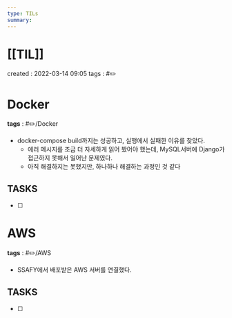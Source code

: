 ```yaml
---
type: TILs
summary: 
---
```


# [[TIL]]
created : 2022-03-14 09:05
tags : #✏️

# Docker
**tags** : #✏️/Docker 
- docker-compose build까지는 성공하고, 실행에서 실패한 이유를 찾았다.
	- 에러 메시지를 조금 더 자세하게 읽어 봤어야 했는데, MySQL서버에 Django가 접근하지 못해서 일어난 문제였다.
	- 아직 해결하지는 못했지만, 하나하나 해결하는 과정인 것 같다

## TASKS
- [ ] 

# AWS
**tags** : #✏️/AWS
- SSAFY에서 배포받은 AWS 서버를 연결했다.

## TASKS
- [ ] 

